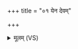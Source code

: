 +++
title = "०१ येन देवम्"

+++
<details><summary>मूलम् (VS)</summary>

येन॑ दे॒वं स॑वि॒तारं॒ परि॑ दे॒वा अधा॑रयन्।  
तेने॒मं ब्र॑ह्मणस्पते॒ परि॑ रा॒ष्ट्राय॑ धत्तन ॥
</details>
